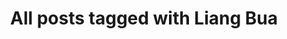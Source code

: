 ---
layout: tag
title: "All posts tagged with Liang Bua"
permalink: /weblog/tags/liang-bua/
taxonomy: Liang Bua
---